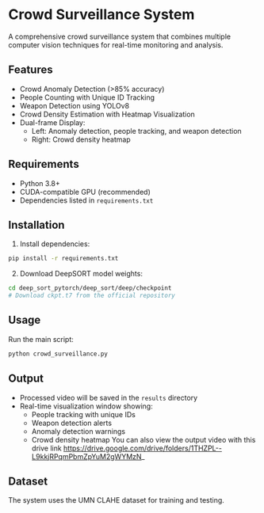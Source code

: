 # Crowd Surveillance System

A comprehensive crowd surveillance system that combines multiple computer vision techniques for real-time monitoring and analysis.

## Features

- Crowd Anomaly Detection (>85% accuracy)
- People Counting with Unique ID Tracking
- Weapon Detection using YOLOv8
- Crowd Density Estimation with Heatmap Visualization
- Dual-frame Display:
  - Left: Anomaly detection, people tracking, and weapon detection
  - Right: Crowd density heatmap

## Requirements

- Python 3.8+
- CUDA-compatible GPU (recommended)
- Dependencies listed in `requirements.txt`

## Installation

1. Install dependencies:
```bash
pip install -r requirements.txt
```

2. Download DeepSORT model weights:
```bash
cd deep_sort_pytorch/deep_sort/deep/checkpoint
# Download ckpt.t7 from the official repository
```

## Usage

Run the main script:
```bash
python crowd_surveillance.py
```

## Output

- Processed video will be saved in the `results` directory
- Real-time visualization window showing:
  - People tracking with unique IDs
  - Weapon detection alerts
  - Anomaly detection warnings
  - Crowd density heatmap
You can also view the output video with this drive link https://drive.google.com/drive/folders/1THZPL--L9kkjRPqmPbmZpYuM2gWYMzN_

## Dataset

The system uses the UMN CLAHE dataset for training and testing.

